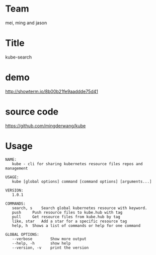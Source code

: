 # Team

mei, ming and jason

# Title

kube-search

# demo

http://showterm.io/8b00b21fe9aaddde75d41

# source code

https://github.com/mingderwang/kube

# Usage

```
NAME:
   kube - cli for sharing kubernetes resource files repos and management

USAGE:
   kube [global options] command [command options] [arguments...]
   
VERSION:
   1.0.1
   
COMMANDS:
   search, s	Search global kubernetes resource with keyword.
   push		Push resource files to kube.hub with tag
   pull		Get resource files from kube.hub by tag
   like, star	Add a star for a specific resource tag
   help, h	Shows a list of commands or help for one command
   
GLOBAL OPTIONS:
   --verbose		Show more output
   --help, -h		show help
   --version, -v	print the version

```
